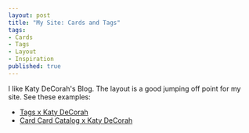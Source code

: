 ```yaml
---
layout: post
title: "My Site: Cards and Tags"
tags:
- Cards
- Tags
- Layout
- Inspiration
published: true
---
```

I like Katy DeCorah's Blog. The layout is a good jumping off point for my  site.
See these examples:

* [Tags x Katy DeCorah](http://katydecorah.com/tags/)
* [Card Card Catalog x Katy DeCorah](http://katydecorah.com/card-catalog/)

